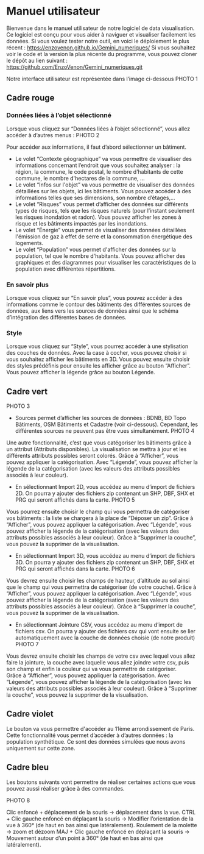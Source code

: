 # Manuel utilisateur
Bienvenue dans le manuel utilisateur de notre logiciel de data visualisation. Ce logiciel est conçu pour vous aider à naviguer et visualiser facilement les données.
Si vous voulez tester notre outil, en voici le déploiement le plus récent : https://enzovenon.github.io/Gemini_numeriques/ 
Si vous souhaitez voir le code et la version la plus récente du programme, vous pouvez cloner le dépôt au lien suivant : https://github.com/EnzoVenon/Gemini_numeriques.git 

Notre interface utilisateur est représentée dans l’image ci-dessous
PHOTO 1 

## Cadre rouge
###  Données liées à l’objet sélectionné
Lorsque vous cliquez sur “Données liées à l’objet sélectionné”, vous allez accéder à d’autres menus : 
PHOTO 2 

Pour accéder aux informations, il faut d’abord sélectionner un bâtiment.
- Le volet “Contexte géographique” va vous permettre de visualiser des informations concernant l’endroit que vous souhaitez analyser : la région, la commune, le code postal, le nombre d’habitants de cette commune, le nombre d'hectares de la commune, …
- Le volet “Infos sur l'objet” va vous permettre de visualiser des données détaillées sur les objets, ici les bâtiments. Vous pouvez accéder à  des informations telles que ses dimensions, son nombre d’étages,...
- Le volet “Risques” vous permet d’afficher des données sur différents types de risques, tels que les risques naturels (pour l’instant seulement les risques inondation et radon). Vous pouvez afficher les zones à risque et les bâtiments impactés par les inondations.
- Le volet “Énergie” vous permet de visualiser des données détaillées l'émission de gaz à effet de serre et la consommation énergétique des logements. 
- Le volet “Population” vous permet d'afficher des données sur la population, tel que le nombre d'habitants. Vous pouvez afficher des graphiques et des diagrammes pour visualiser les caractéristiques de la population avec différentes répartitions.

### En savoir plus
Lorsque vous cliquez sur “En savoir plus”, vous pouvez accéder à des informations comme le contour des bâtiments des différentes sources de données, aux liens vers les sources de données ainsi que le schéma d’intégration des différentes bases de données. 

### Style
Lorsque vous cliquez sur “Style”, vous pourrez accéder à une stylisation des couches de données. Avec la case à cocher, vous pouvez choisir si vous souhaitez afficher les bâtiments en 3D. Vous pouvez ensuite choisir des styles prédéfinis pour ensuite les afficher grâce au bouton “Afficher”. Vous pouvez afficher la légende grâce au bouton Légende.

## Cadre vert 
PHOTO 3 

- Sources permet d’afficher les sources de données : BDNB, BD Topo Bâtiments, OSM Bâtiments et Cadastre (voir ci-dessous). Cependant, les différentes sources ne peuvent pas être vues simultanément.
PHOTO 4

Une autre fonctionnalité, c’est que vous catégoriser les bâtiments grâce à un attribut (Attributs disponibles). La visualisation se mettra à jour et les différents attributs possibles seront colorés. 
Grâce à “Afficher”, vous pouvez appliquer la catégorisation. Avec “Légende”, vous pouvez afficher la légende de la catégorisation (avec les valeurs des attributs possibles associés à leur couleur). 

- En sélectionnant Import 2D, vous accédez au menu d’import de fichiers 2D. On pourra y ajouter des fichiers zip contenant un SHP, DBF, SHX et PRG qui seront affichés dans la carte.
PHOTO 5 

Vous pourrez ensuite choisir le champ qui vous permettra de catégoriser vos bâtiments : la liste se chargera à la place de “Déposer un zip”. 
Grâce à “Afficher”, vous pouvez appliquer la catégorisation. Avec “Légende”, vous pouvez afficher la légende de la catégorisation (avec les valeurs des attributs possibles associés à leur couleur). Grâce à “Supprimer la couche”, vous pouvez la supprimer de la visualisation. 

- En sélectionnant Import 3D, vous accédez au menu d’import de fichiers 3D. On pourra y ajouter des fichiers zip contenant un SHP, DBF, SHX et PRG qui seront affichés dans la carte.
PHOTO 6

Vous devrez ensuite choisir les champs de hauteur, d’altitude au sol ainsi que le champ qui vous permettra de catégoriser (de votre couche). 
Grâce à “Afficher”, vous pouvez appliquer la catégorisation. Avec “Légende”, vous pouvez afficher la légende de la catégorisation (avec les valeurs des attributs possibles associés à leur couleur). Grâce à “Supprimer la couche”, vous pouvez la supprimer de la visualisation. 

- En sélectionnant Jointure CSV, vous accédez au menu d’import de fichiers csv. On pourra y ajouter des fichiers csv qui vont ensuite se lier automatiquement avec la couche de données choisie (de notre produit)
PHOTO 7 

Vous devrez ensuite choisir les champs de votre csv avec lequel vous allez faire la jointure, la couche avec laquelle vous allez joindre votre csv, puis son champ et enfin la couleur qui va vous permettre de catégoriser.  
Grâce à “Afficher”, vous pouvez appliquer la catégorisation. Avec “Légende”, vous pouvez afficher la légende de la catégorisation (avec les valeurs des attributs possibles associés à leur couleur). Grâce à “Supprimer la couche”, vous pouvez la supprimer de la visualisation. 

## Cadre violet 
Le bouton va vous permettre d'accéder au 11ème arrondissement de Paris.
Cette fonctionnalité vous permet d’accéder à d’autres données : la population synthétique. Ce sont des données simulées que nous avons uniquement sur cette zone. 

## Cadre bleu
Les boutons suivants vont permettre de réaliser certaines actions que vous pouvez aussi réaliser grâce à des commandes. 

PHOTO 8

Clic enfoncé + déplacement de la souris → déplacement dans la vue.
CTRL + Clic gauche enfoncé en déplaçant la souris → Modifier l’orientation de la vue à 360° (de haut en bas ainsi que latéralement). 
Roulement de la molette → zoom et dézoom
MAJ + Clic gauche enfoncé en déplaçant la souris → Mouvement autour d’un point à 360° (de haut en bas ainsi que latéralement). 
